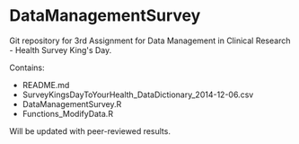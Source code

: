 DataManagementSurvey
====================

Git repository for 3rd Assignment for Data Management in Clinical Research - Health Survey King's Day.

Contains:
 - README.md
 - SurveyKingsDayToYourHealth_DataDictionary_2014-12-06.csv
 - DataManagementSurvey.R
 - Functions_ModifyData.R

Will be updated with peer-reviewed results.

